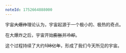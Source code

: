 ```yaml
---
noteId: 1752664888000
---
```

宇宙~~大爆炸~~理论认为，宇宙起源于一个极小的、极热的奇点。

在大爆炸之后，宇宙开始~~膨胀~~并~~冷却~~。

这个过程持续了大约~~138亿年~~，形成了我们今天所见的宇宙。
